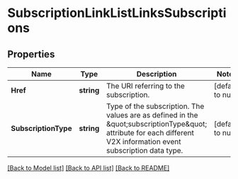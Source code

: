 # SubscriptionLinkListLinksSubscriptions

## Properties
Name | Type | Description | Notes
------------ | ------------- | ------------- | -------------
**Href** | **string** | The URI referring to the subscription. | [default to null]
**SubscriptionType** | **string** | Type of the subscription. The values are as defined in the \&quot;subscriptionType\&quot; attribute for each different V2X information event subscription data type. | [default to null]

[[Back to Model list]](../README.md#documentation-for-models) [[Back to API list]](../README.md#documentation-for-api-endpoints) [[Back to README]](../README.md)



